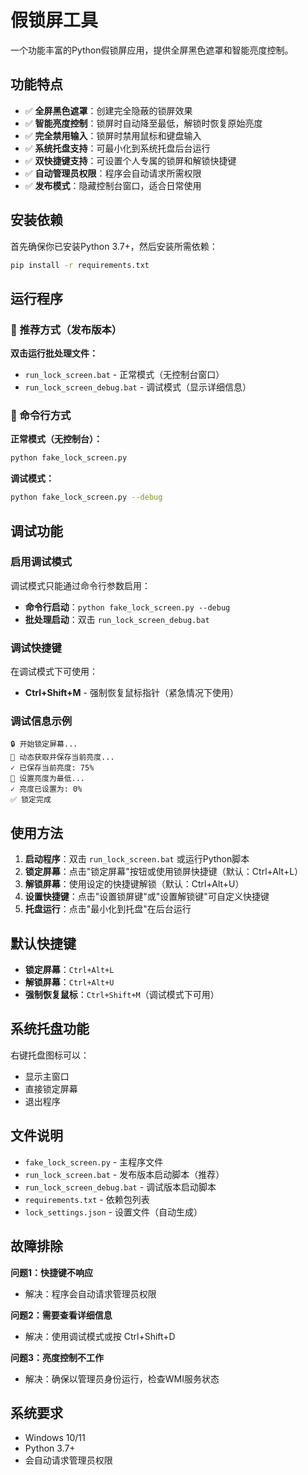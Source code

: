 # 假锁屏工具

一个功能丰富的Python假锁屏应用，提供全屏黑色遮罩和智能亮度控制。

## 功能特点

- ✅ **全屏黑色遮罩**：创建完全隐蔽的锁屏效果
- ✅ **智能亮度控制**：锁屏时自动降至最低，解锁时恢复原始亮度
- ✅ **完全禁用输入**：锁屏时禁用鼠标和键盘输入
- ✅ **系统托盘支持**：可最小化到系统托盘后台运行
- ✅ **双快捷键支持**：可设置个人专属的锁屏和解锁快捷键
- ✅ **自动管理员权限**：程序会自动请求所需权限
- ✅ **发布模式**：隐藏控制台窗口，适合日常使用

## 安装依赖

首先确保你已安装Python 3.7+，然后安装所需依赖：

```bash
pip install -r requirements.txt
```

## 运行程序

### 🚀 推荐方式（发布版本）

**双击运行批处理文件：**
- `run_lock_screen.bat` - 正常模式（无控制台窗口）
- `run_lock_screen_debug.bat` - 调试模式（显示详细信息）

### 📝 命令行方式

**正常模式（无控制台）：**
```bash
python fake_lock_screen.py
```

**调试模式：**
```bash
python fake_lock_screen.py --debug
```

## 调试功能

### 启用调试模式
调试模式只能通过命令行参数启用：
- **命令行启动**：`python fake_lock_screen.py --debug`
- **批处理启动**：双击 `run_lock_screen_debug.bat`

### 调试快捷键
在调试模式下可使用：
- **Ctrl+Shift+M** - 强制恢复鼠标指针（紧急情况下使用）

### 调试信息示例
```
🔒 开始锁定屏幕...
💾 动态获取并保存当前亮度...
✓ 已保存当前亮度: 75%
🔅 设置亮度为最低...
✓ 亮度已设置为: 0%
✅ 锁定完成
```

## 使用方法

1. **启动程序**：双击 `run_lock_screen.bat` 或运行Python脚本
2. **锁定屏幕**：点击"锁定屏幕"按钮或使用锁屏快捷键（默认：Ctrl+Alt+L）
3. **解锁屏幕**：使用设定的快捷键解锁（默认：Ctrl+Alt+U）
4. **设置快捷键**：点击"设置锁屏键"或"设置解锁键"可自定义快捷键
5. **托盘运行**：点击"最小化到托盘"在后台运行

## 默认快捷键

- **锁定屏幕**：`Ctrl+Alt+L`
- **解锁屏幕**：`Ctrl+Alt+U`
- **强制恢复鼠标**：`Ctrl+Shift+M`（调试模式下可用）

## 系统托盘功能

右键托盘图标可以：
- 显示主窗口
- 直接锁定屏幕
- 退出程序

## 文件说明

- `fake_lock_screen.py` - 主程序文件
- `run_lock_screen.bat` - 发布版本启动脚本（推荐）
- `run_lock_screen_debug.bat` - 调试版本启动脚本
- `requirements.txt` - 依赖包列表
- `lock_settings.json` - 设置文件（自动生成）

## 故障排除

**问题1：快捷键不响应**
- 解决：程序会自动请求管理员权限

**问题2：需要查看详细信息**
- 解决：使用调试模式或按 Ctrl+Shift+D

**问题3：亮度控制不工作**
- 解决：确保以管理员身份运行，检查WMI服务状态

## 系统要求

- Windows 10/11
- Python 3.7+
- 会自动请求管理员权限 